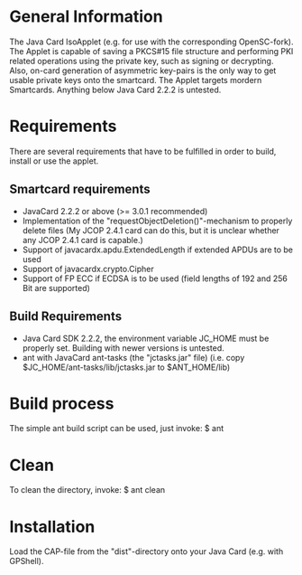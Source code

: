 General Information
===================
The Java Card IsoApplet (e.g. for use with the corresponding OpenSC-fork).
The Applet is capable of saving a PKCS#15 file structure and performing PKI related operations 
using the private key, such as signing or decrypting. Also, on-card generation of asymmetric 
key-pairs is the only way to get usable private keys onto the smartcard.
The Applet targets mordern Smartcards. Anything below Java Card 2.2.2 is untested.

Requirements
============
There are several requirements that have to be fulfilled in order to build, install or use the 
applet.

Smartcard requirements
----------------------
* JavaCard 2.2.2 or above (>= 3.0.1 recommended) 
* Implementation of the "requestObjectDeletion()"-mechanism to properly delete files
  (My JCOP 2.4.1 card can do this, but it is unclear whether any JCOP 2.4.1 card is capable.)
* Support of javacardx.apdu.ExtendedLength if extended APDUs are to be used
* Support of javacardx.crypto.Cipher
* Support of FP ECC if ECDSA is to be used (field lengths of 192 and 256 Bit are supported)

Build Requirements
------------------
* Java Card SDK 2.2.2, the environment variable JC_HOME must be properly set. 
  Building with newer versions is untested.
* ant with JavaCard ant-tasks (the "jctasks.jar" file) 
  (i.e. copy $JC_HOME/ant-tasks/lib/jctasks.jar to $ANT_HOME/lib)

Build process
=============
The simple ant build script can be used, just invoke:
$ ant

Clean
=====
To clean the directory, invoke:
$ ant clean

Installation
============
Load the CAP-file from the "dist"-directory onto your Java Card (e.g. with GPShell).
